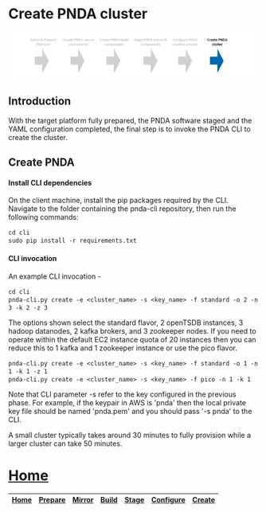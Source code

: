 # Create PNDA cluster

![](../images/breadcrumbs-create.jpg)

## Introduction

With the target platform fully prepared, the PNDA software staged and the YAML configuration completed, the final step is to invoke the PNDA CLI to create the cluster.

## Create PNDA

#### Install CLI dependencies

On the client machine, install the pip packages required by the CLI. Navigate to the folder containing the pnda-cli repository, then run the following commands:

```
cd cli
sudo pip install -r requirements.txt
```

#### CLI invocation

An example CLI invocation -

```
cd cli
pnda-cli.py create -e <cluster_name> -s <key_name> -f standard -o 2 -n 3 -k 2 -z 3
```

The options shown select the standard flavor, 2 openTSDB instances, 3 hadoop datanodes, 2 kafka brokers, and 3 zookeeper nodes. If you need to operate within the default EC2 instance quota of 20 instances then you can reduce this to 1 kafka and 1 zookeeper instance or use the pico flavor.

```
pnda-cli.py create -e <cluster_name> -s <key_name> -f standard -o 1 -n 1 -k 1 -z 1
pnda-cli.py create -e <cluster_name> -s <key_name> -f pico -n 1 -k 1
```

Note that CLI parameter -s refer to the key configured in the previous phase. For example, if the keypair in AWS is 'pnda' then the local private key file should be named 'pnda.pem' and you should pass '-s pnda' to the CLI.


A small cluster typically takes around 30 minutes to fully provision while a larger cluster can take 50 minutes.

# [Home](../OVERVIEW.md)

| [Home](../OVERVIEW.md) | [Prepare](PREPARE.md) | [Mirror](MIRROR.md) | [Build](BUILD.md) | [Stage](STAGE.md) | [Configure](CONFIGURE.md) | [Create](CREATE.md) | 
| --- | --- | --- | --- | --- | --- | --- |

